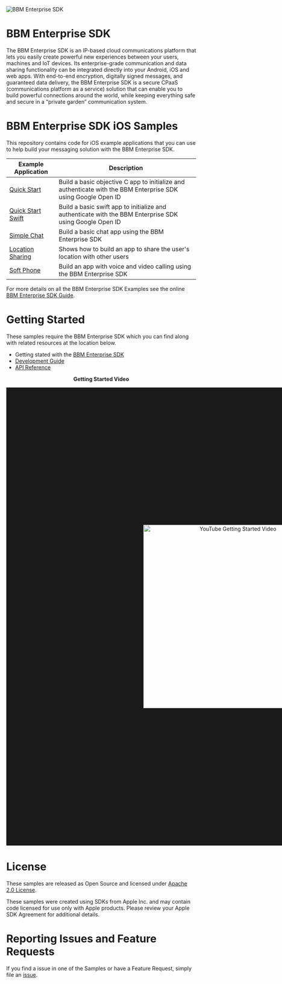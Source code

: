 ![BBM Enterprise SDK](../images/bnr-bbm-enterprise-sdk-smaller.png)

# BBM Enterprise SDK
The BBM Enterprise SDK is an IP-based cloud communications platform that lets 
you easily create powerful new experiences between your users, machines and IoT 
devices. Its enterprise-grade communication and data sharing functionality can 
be integrated directly into your Android, iOS and web apps.
With end-to-end encryption, digitally signed messages, and guaranteed data 
delivery, the BBM Enterprise SDK is a secure CPaaS (communications platform as a 
service) solution that can enable you to build powerful connections 
around the world, while keeping everything safe and secure in a 
“private garden” communication system.

# BBM Enterprise SDK iOS Samples

This repository contains code for iOS example applications that you can use to help build your messaging solution with the BBM Enterprise SDK.

| Example Application                      | Description                              |
| ---------------------------------------- | ---------------------------------------- |
| [Quick Start](QuickStart/README.md)      | Build a basic objective C app to initialize and authenticate with the BBM Enterprise SDK using Google Open ID |
| [Quick Start Swift](QuickStartSwift/README.md)     | Build a basic swift app to initialize and authenticate with the BBM Enterprise SDK using Google Open ID |
| [Simple Chat](SimpleChat/README.md) | Build a basic chat app using the BBM Enterprise SDK |
| [Location Sharing](LocationSharing/README.md) | Shows how to build an app to share the user's location with other users |
| [Soft Phone](SoftPhone/README.md) | 	Build an app with voice and video calling using the BBM Enterprise SDK|

For more details on all the BBM Enterprise SDK Examples see the online [BBM
Enterprise SDK Guide](https://developer.blackberry.com/files/bbm-enterprise/documents/guide/html/examples.html).

# Getting Started

These samples require the BBM Enterprise SDK which you can find along with related resources at the location below.
    
* Getting stated with the [BBM Enterprise SDK](https://developers.blackberry.com/us/en/products/blackberry-bbm-enterprise-sdk.html)
* [Development Guide](https://developer.blackberry.com/files/bbm-enterprise/documents/guide/html/index.html)
* [API Reference](https://developer.blackberry.com/files/bbm-enterprise/documents/guide/reference/ios/index.html)

<p align="center">
 <b>Getting Started Video</b>
</p>
<p align="center">
    <a href="http://www.youtube.com/watch?feature=player_embedded&v=9A5fbfFTEo0"
      target="_blank"><img src="http://img.youtube.com/vi/9A5fbfFTEo0/0.jpg" 
      alt="YouTube Getting Started Video" width="486" height="" border="364"/></a>
</p>

# License

These samples are released as Open Source and licensed under [Apache 2.0 License](http://www.apache.org/licenses/LICENSE-2.0.html).  

These samples were created using SDKs from Apple Inc. and may contain code licensed for use only with Apple products. 
Please review your Apple SDK Agreement for additional details. 

# Reporting Issues and Feature Requests

If you find a issue in one of the Samples or have a Feature Request, simply file an [issue](https://github.com/blackberry/bbme-sdk-ios-samples/issues).

